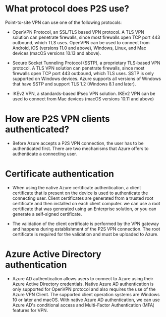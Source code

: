 # What protocol does P2S use?
Point-to-site VPN can use one of the following protocols:

- OpenVPN Protocol, an SSL/TLS based VPN protocol. A TLS VPN solution can penetrate firewalls, since most firewalls open TCP port 443 outbound, which TLS uses. OpenVPN can be used to connect from Android, iOS (versions 11.0 and above), Windows, Linux, and Mac devices (macOS versions 10.13 and above).

- Secure Socket Tunneling Protocol (SSTP), a proprietary TLS-based VPN protocol. A TLS VPN solution can penetrate firewalls, since most firewalls open TCP port 443 outbound, which TLS uses. SSTP is only supported on Windows devices. Azure supports all versions of Windows that have SSTP and support TLS 1.2 (Windows 8.1 and later).

- IKEv2 VPN, a standards-based IPsec VPN solution. IKEv2 VPN can be used to connect from Mac devices (macOS versions 10.11 and above)

# How are P2S VPN clients authenticated?
- Before Azure accepts a P2S VPN connection, the user has to be authenticated first. There are two mechanisms that Azure offers to authenticate a connecting user.
# Certificate authentication
- When using the native Azure certificate authentication, a client certificate that is present on the device is used to authenticate the connecting user. Client certificates are generated from a trusted root certificate and then installed on each client computer. we can use a root certificate that was generated using an Enterprise solution, or you can generate a self-signed certificate.

- The validation of the client certificate is performed by the VPN gateway and happens during establishment of the P2S VPN connection. The root certificate is required for the validation and must be uploaded to Azure.
# Azure Active Directory authentication
- Azure AD authentication allows users to connect to Azure using their Azure Active Directory credentials. Native Azure AD authentication is only supported for OpenVPN protocol and also requires the use of the Azure VPN Client. The supported client operation systems are Windows 10 or later and macOS. With native Azure AD authentication, we can use Azure AD's conditional access and Multi-Factor Authentication (MFA) features for VPN.

